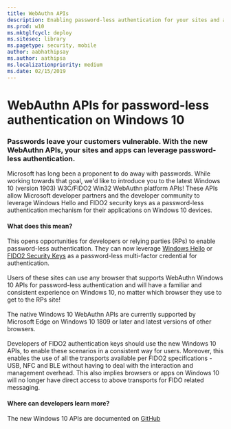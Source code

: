 ```yaml
---
title: WebAuthn APIs 
description: Enabling password-less authentication for your sites and apps
ms.prod: w10
ms.mktglfcycl: deploy
ms.sitesec: library
ms.pagetype: security, mobile
author: aabhathipsay
ms.author: aathipsa
ms.localizationpriority: medium
ms.date: 02/15/2019
---
```

# WebAuthn APIs for password-less authentication on Windows 10 


### Passwords leave your customers vulnerable. With the new WebAuthn APIs, your sites and apps can leverage password-less authentication.

Microsoft has long been a proponent to do away with passwords.
While working towards that goal, we'd like to introduce you to the latest Windows 10 (version 1903) W3C/FIDO2 Win32 WebAuthn platform APIs!
These APIs allow Microsoft developer partners and the developer community to leverage Windows Hello and FIDO2 security keys
as a password-less authentication mechanism for their applications on Windows 10 devices. 

#### What does this mean?
This opens opportunities for developers or relying parties (RPs) to enable password-less authentication.
They can now leverage [Windows Hello](https://aka.ms/whfb) or [FIDO2 Security Keys](https://docs.microsoft.com/windows/security/identity-protection/hello-for-business/microsoft-compatible-security-key)
as a password-less multi-factor credential for authentication.  
<br>
Users of these sites can use any browser that supports WebAuthn Windows 10 APIs for password-less authentication
 and will have a familiar and consistent experience on Windows 10, no matter which browser they use to get to the RPs site!
<br> <br>
The native Windows 10 WebAuthn APIs are currently supported by Microsoft Edge on Windows 10 1809 or later
 and latest versions of other browsers.
<br> <br>
Developers of FIDO2 authentication keys should use the new Windows 10 APIs, to enable these scenarios in a consistent way for users.
 Moreover, this enables the use of all the transports available per FIDO2 specifications - USB, NFC and BLE
 without having to deal with the interaction and management overhead. 
This also implies browsers or apps on Windows 10 will no longer have direct access to above transports for FIDO related messaging. 

#### Where can developers learn more?
The new Windows 10 APIs are documented on [GitHub](https://github.com/Microsoft/webauthn)



